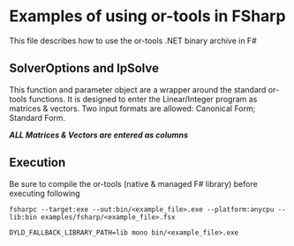 # Examples of using or-tools in FSharp

This file describes how to use the or-tools .NET binary archive in F# 

## SolverOptions and lpSolve
This function and parameter object are a wrapper around the standard or-tools functions. It is designed
to enter the Linear/Integer program as matrices & vectors. Two input formats are allowed: Canonical Form; Standard Form.

*__ALL Matrices & Vectors are entered as columns__*

## Execution
Be sure to compile the or-tools (native & managed F# library) before executing following
```shell
fsharpc --target:exe --out:bin/<example_file>.exe --platform:anycpu --lib:bin examples/fsharp/<example_file>.fsx

DYLD_FALLBACK_LIBRARY_PATH=lib mono bin/<example_file>.exe

```
